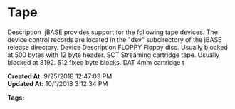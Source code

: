 # Tape

Description  jBASE provides support for the following tape devices. The device control records are located in the "dev" subdirectory of the jBASE release directory. Device Description FLOPPY Floppy disc. Usually blocked at 500 bytes with 12 byte header. SCT Streaming cartridge tape. Usually blocked at 8192. 512 fixed byte blocks. DAT 4mm cartridge t  

**Created At:** 9/25/2018 12:47:03 PM  
**Updated At:** 10/1/2018 3:12:34 PM  

**Tags:**
<badge text='devices' vertical='middle' />
<badge text='tape' vertical='middle' />
